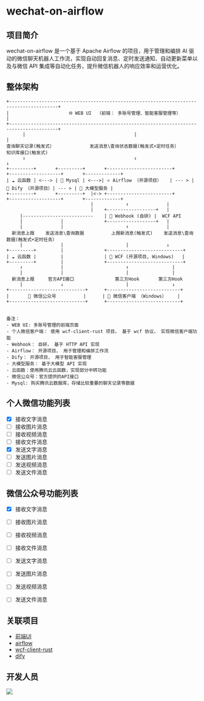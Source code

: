 # wechat-on-airflow

## 项目简介

wechat-on-airflow 是一个基于 Apache Airflow 的项目，用于管理和编排 AI 驱动的微信聊天机器人工作流，实现自动回复消息、定时发送通知、自动更新菜单以及与微信 API 集成等自动化任务，提升微信机器人的响应效率和运营优化。

## 整体架构

```
+----------------------------------------------------------------------------------------+
|                      🌐 WEB UI  （前端： 多账号管理、智能客服管理等）                        |          
+----------------------------------------------------------------------------------------+
      |                                        |                             |
查询聊天记录(触发式）             发送消息\查询状态数据(触发式+定时任务）        知识库接口(触发式)       
      ↓                                        ↓                             ↓   
+---------+       +---------+       +------------------------+       +-------------------+       +-------------+
| ☁️ 云函数 | <---> | 💾 Mysql | <--->| ⭐️ Airflow （开源项目）   | --- > | 🤖 Dify （开源项目）| --- > | 🧠 大模型服务 |
+---------+       +---------+  |<-> +------------------------+       +-------------------+       +-------------+
                               |            ↑              |
                               |    +------------------+   |
     |--------------------------    | 🔌 Webhook (自研) |  WCF API
     |              |               +------------------+   |
     |              |                       ↑              |
  新消息上报    发送消息\查询数据          上报新消息(触发式)    发送消息\查询数据(触发式+定时任务）
     |              |                       |              ↓
+---------+         |               +----------------------------+
| ☁️ 云函数 |         |               | 🔄 WCF (开源项目, Windows)   |
+---------+         |               +----------------------------+
     ↑              |                       ↑                |
     |              |                       |                |
  新消息上报     官方API接口               第三方Hook       第三方Hook
     |              ↓                       |                ↓
+----------------------------+      +---------------------------+
|       📢 微信公众号          |      | 💬 微信客户端 （Windows）    |
+----------------------------+      +---------------------------+


备注：
- WEB UI: 多账号管理的前端页面
- 个人微信客户端： 使用 wcf-client-rust 项目， 基于 wcf 协议， 实现微信客户端功能
- Webhook： 自研， 基于 HTTP API 实现
- Airflow： 开源项目， 用于管理和编排工作流
- Dify： 开源项目， 用于智能客服管理
- 大模型服务： 基于大模型 API 实现
- 云函数：使用腾讯云云函数，实现部分中转功能
- 微信公众号：官方提供的API接口
- Mysql: 购买腾讯云数据库，存储比较重要的聊天记录等数据
```

## 个人微信功能列表

- [x] 接收文字消息
- [ ] 接收图片消息
- [ ] 接收视频消息
- [ ] 接收文件消息
- [x] 发送文字消息
- [ ] 发送图片消息
- [ ] 发送视频消息
- [ ] 发送文件消息

## 微信公众号功能列表

- [x] 接收文字消息
- [ ] 接收图片消息
- [ ] 接收视频消息
- [ ] 接收文件消息
- [ ] 发送文字消息
- [ ] 发送图片消息
- [ ] 发送视频消息
- [ ] 发送文件消息


## 关联项目

- [前端UI](https://github.com/YuChanGongzhu/ai-agent)
- [airflow](https://github.com/apache/airflow)
- [wcf-client-rust](https://github.com/lich0821/wcf-client-rust)
- [dify](https://github.com/langgenius/dify)

## 开发人员

<a href="https://github.com/claude89757/wechat-on-airflow/graphs/contributors">
  <img src="https://contrib.rocks/image?repo=claude89757/wechat-on-airflow&max=100" />
</a>
